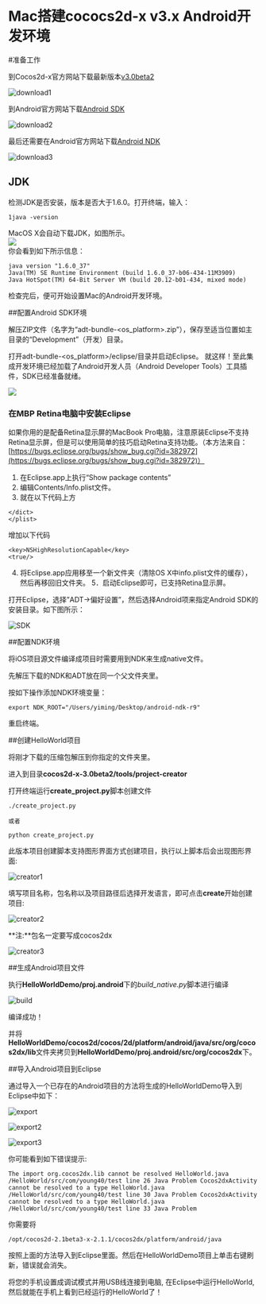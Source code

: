 # Mac搭建cococs2d-x v3.x Android开发环境

#准备工作

到Cocos2d-x官方网站下载最新版本[v3.0beta2](http://cocos2d-x.org/download)

![download1](res/download1.png)

到Android官方网站下载[Android SDK](http://developer.android.com/sdk/index.html)

![download2](res/download2.png)

最后还需要在Android官方网站下载[Android NDK](http://developer.android.com/tools/sdk/ndk/index.html)

![download3](res/download3.png)

## JDK

检测JDK是否安装，版本是否大于1.6.0。打开终端，输入：    
```
1java -version
```

MacOS X会自动下载JDK，如图所示。    
![](res/downloadJDK.png)       
你会看到如下所示信息：         
```
java version "1.6.0_37" 
Java(TM) SE Runtime Environment (build 1.6.0_37-b06-434-11M3909)
Java HotSpot(TM) 64-Bit Server VM (build 20.12-b01-434, mixed mode)
```

检查完后，便可开始设置Mac的Android开发环境。

##配置Android SDK环境

解压ZIP文件（名字为“adt-bundle-<os_platform>.zip”），保存至适当位置如主目录的“Development”（开发）目录。

打开adt-bundle-<os_platform>/eclipse/目录并启动Eclipse。
就这样！至此集成开发环境已经加载了Android开发人员（Android Developer Tools）工具插件，SDK已经准备就绪。

![](res/launchEclipse.png)      
 
### 在MBP Retina电脑中安装Eclipse

如果你用的是配备Retina显示屏的MacBook Pro电脑，注意原装Eclipse不支持Retina显示屏，但是可以使用简单的技巧启动Retina支持功能。（本方法来自：[https://bugs.eclipse.org/bugs/show_bug.cgi?id=382972](https://bugs.eclipse.org/bugs/show_bug.cgi?id=382972)）

1. 在Eclipse.app上执行“Show package contents”
2. 编辑Contents/Info.plist文件。
3. 就在以下代码上方        
```
</dict>
</plist>
```     
增加以下代码         
```
<key>NSHighResolutionCapable</key>
<true/>
```
4. 将Eclipse.app应用移至一个新文件夹（清除OS X中info.plist文件的缓存），然后再移回旧文件夹。
5．启动Eclipse即可，已支持Retina显示屏。

打开Eclipse，选择”ADT->偏好设置”，然后选择Android项来指定Android SDK的安装目录。如下图所示：

![SDK](res/sdk.png)

##配置NDK环境

将iOS项目源文件编译成项目时需要用到NDK来生成native文件。

先解压下载的NDK和ADT放在同一个父文件夹里。

按如下操作添加NDK环境变量：

```
export NDK_ROOT="/Users/yiming/Desktop/android-ndk-r9"
```

重启终端。

##创建HelloWorld项目

将刚才下载的压缩包解压到你指定的文件夹里。

进入到目录**cocos2d-x-3.0beta2/tools/project-creator**

打开终端运行**create_project.py**脚本创建文件

```
./create_project.py

或者

python create_project.py
```

此版本项目创建脚本支持图形界面方式创建项目，执行以上脚本后会出现图形界面:

![creator1](res/creator1.png)

填写项目名称，包名称以及项目路径后选择开发语言，即可点击**create**开始创建项目:

![creator2](res/creator2.png)

**注:**包名一定要写成cocos2dx

![creator3](res/creator3.png)

##生成Android项目文件

执行**HelloWorldDemo/proj.android**下的*build_native.py*脚本进行编译

![build](res/build.png)

编译成功！

并将**HelloWorldDemo/cocos2d/cocos/2d/platform/android/java/src/org/cocos2dx/lib**文件夹拷贝到**HelloWorldDemo/proj.android/src/org/cocos2dx**下。

##导入Android项目到Eclipse

通过导入一个已存在的Android项目的方法将生成的HelloWorldDemo导入到Eclipse中如下：

![export](res/export.png)

![export2](res/export2.png)

![export3](res/export3.png)

你可能看到如下错误提示:

```
The import org.cocos2dx.lib cannot be resolved HelloWorld.java /HelloWorld/src/com/young40/test line 26 Java Problem Cocos2dxActivity cannot be resolved to a type HelloWorld.java /HelloWorld/src/com/young40/test line 30 Java Problem Cocos2dxActivity cannot be resolved to a type HelloWorld.java /HelloWorld/src/com/young40/test line 33 Java Problem
```

你需要将

```
/opt/cocos2d-2.1beta3-x-2.1.1/cocos2dx/platform/android/java
```

按照上面的方法导入到Eclipse里面。然后在HelloWorldDemo项目上单击右键刷新，错误就会消失。

将您的手机设置成调试模式并用USB线连接到电脑, 在Eclipse中运行HelloWorld, 然后就能在手机上看到已经运行的HelloWorld了！



